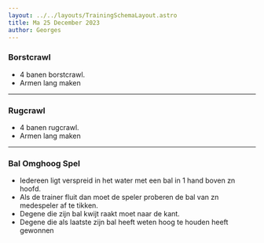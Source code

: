 ```yaml
---
layout: ../../layouts/TrainingSchemaLayout.astro
title: Ma 25 December 2023
author: Georges
---
```

### Borstcrawl

- 4 banen borstcrawl.- Armen lang maken

---------------

### Rugcrawl

- 4 banen rugcrawl.- Armen lang maken

---------------

### Bal Omghoog Spel

- Iedereen ligt verspreid in het water met een bal in 1 hand boven zn hoofd.- Als de trainer fluit dan moet de speler proberen de bal van zn medespeler af te tikken.- Degene die zijn bal kwijt raakt moet naar de kant.- Degene die als laatste zijn bal heeft weten hoog te houden heeft gewonnen